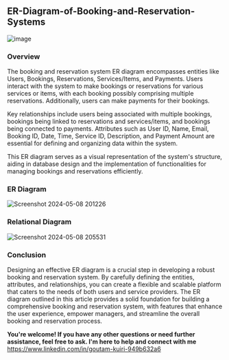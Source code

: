 ## ER-Diagram-of-Booking-and-Reservation-Systems   
![image](https://github.com/GoutamKuiri99/ER-Diagram-of-Booking-and-Reservation-Systems/assets/154737280/288473d9-84ce-4a0b-afdc-499a25d7a46c)

### Overview 

The booking and reservation system ER diagram encompasses entities like Users, Bookings, Reservations, Services/Items, and Payments. Users interact with the system to make bookings or reservations for various services or items, with each booking possibly comprising multiple reservations. Additionally, users can make payments for their bookings.

Key relationships include users being associated with multiple bookings, bookings being linked to reservations and services/items, and bookings being connected to payments. Attributes such as User ID, Name, Email, Booking ID, Date, Time, Service ID, Description, and Payment Amount are essential for defining and organizing data within the system.

This ER diagram serves as a visual representation of the system's structure, aiding in database design and the implementation of functionalities for managing bookings and reservations efficiently.

### ER Diagram

![Screenshot 2024-05-08 201226](https://github.com/GoutamKuiri99/ER-Diagram-of-Booking-and-Reservation-Systems/assets/154737280/3df237c2-6d06-4dbf-8c8c-d9ec1ee63c3e)

### Relational Diagram

![Screenshot 2024-05-08 205531](https://github.com/GoutamKuiri99/ER-Diagram-of-Booking-and-Reservation-Systems/assets/154737280/af9c75ab-706b-41ef-8351-ca9937a5919e)

### Conclusion

Designing an effective ER diagram is a crucial step in developing a robust booking and reservation system. By carefully defining the entities, attributes, and relationships, you can create a flexible and scalable platform that caters to the needs of both users and service providers. The ER diagram outlined in this article provides a solid foundation for building a comprehensive booking and reservation system, with features that enhance the user experience, empower managers, and streamline the overall booking and reservation process.

**You're welcome! If you have any other questions or need further assistance, feel free to ask. I'm here to help and connect with me**
https://www.linkedin.com/in/goutam-kuiri-949b632a6



